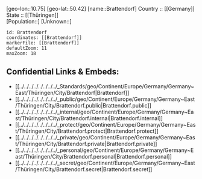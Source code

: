 ﻿---
location: [50.42,10.75] 
mapzoom: [7,12] 
mapmarker: city 
type: City
tags:
- geo/City


SpocWebEntityId: 29320
isDeleted: false
confidential: public

---
[geo-lon::10.75] 
[geo-lat::50.42] 
[name::Brattendorf] 
Country :: [[Germany]]  
State :: [[Thüringen]]  
[Population::] 
[Unknown::] 


```leaflet
id: Brattendorf
coordinates: [[Brattendorf]] 
markerFile: [[Brattendorf]] 
defaultZoom: 11 
maxZoom: 18
```


## Confidential Links & Embeds: 
- [[../../../../../../../../_Standards/geo/Continent/Europe/Germany/Germany~East/Thüringen/City/Brattendorf|Brattendorf]] 
- [[../../../../../../../../_public/geo/Continent/Europe/Germany/Germany~East/Thüringen/City/Brattendorf.public|Brattendorf.public]] 
- [[../../../../../../../../_internal/geo/Continent/Europe/Germany/Germany~East/Thüringen/City/Brattendorf.internal|Brattendorf.internal]] 
- [[../../../../../../../../_protect/geo/Continent/Europe/Germany/Germany~East/Thüringen/City/Brattendorf.protect|Brattendorf.protect]] 
- [[../../../../../../../../_private/geo/Continent/Europe/Germany/Germany~East/Thüringen/City/Brattendorf.private|Brattendorf.private]] 
- [[../../../../../../../../_personal/geo/Continent/Europe/Germany/Germany~East/Thüringen/City/Brattendorf.personal|Brattendorf.personal]] 
- [[../../../../../../../../_secret/geo/Continent/Europe/Germany/Germany~East/Thüringen/City/Brattendorf.secret|Brattendorf.secret]] 
